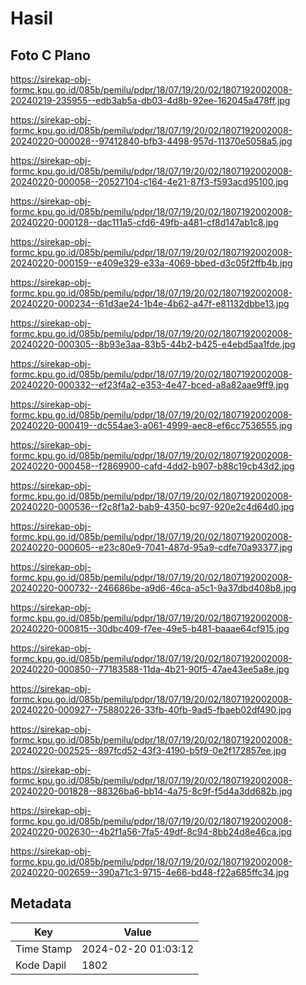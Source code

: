 # Hasil

## Foto C Plano

https://sirekap-obj-formc.kpu.go.id/085b/pemilu/pdpr/18/07/19/20/02/1807192002008-20240219-235955--edb3ab5a-db03-4d8b-92ee-162045a478ff.jpg

https://sirekap-obj-formc.kpu.go.id/085b/pemilu/pdpr/18/07/19/20/02/1807192002008-20240220-000028--97412840-bfb3-4498-957d-11370e5058a5.jpg

https://sirekap-obj-formc.kpu.go.id/085b/pemilu/pdpr/18/07/19/20/02/1807192002008-20240220-000058--20527104-c164-4e21-87f3-f593acd95100.jpg

https://sirekap-obj-formc.kpu.go.id/085b/pemilu/pdpr/18/07/19/20/02/1807192002008-20240220-000128--dac111a5-cfd6-49fb-a481-cf8d147ab1c8.jpg

https://sirekap-obj-formc.kpu.go.id/085b/pemilu/pdpr/18/07/19/20/02/1807192002008-20240220-000159--e409e329-e33a-4069-bbed-d3c05f2ffb4b.jpg

https://sirekap-obj-formc.kpu.go.id/085b/pemilu/pdpr/18/07/19/20/02/1807192002008-20240220-000234--61d3ae24-1b4e-4b62-a47f-e81132dbbe13.jpg

https://sirekap-obj-formc.kpu.go.id/085b/pemilu/pdpr/18/07/19/20/02/1807192002008-20240220-000305--8b93e3aa-83b5-44b2-b425-e4ebd5aa1fde.jpg

https://sirekap-obj-formc.kpu.go.id/085b/pemilu/pdpr/18/07/19/20/02/1807192002008-20240220-000332--ef23f4a2-e353-4e47-bced-a8a82aae9ff9.jpg

https://sirekap-obj-formc.kpu.go.id/085b/pemilu/pdpr/18/07/19/20/02/1807192002008-20240220-000419--dc554ae3-a061-4999-aec8-ef6cc7536555.jpg

https://sirekap-obj-formc.kpu.go.id/085b/pemilu/pdpr/18/07/19/20/02/1807192002008-20240220-000458--f2869900-cafd-4dd2-b907-b88c19cb43d2.jpg

https://sirekap-obj-formc.kpu.go.id/085b/pemilu/pdpr/18/07/19/20/02/1807192002008-20240220-000536--f2c8f1a2-bab9-4350-bc97-920e2c4d64d0.jpg

https://sirekap-obj-formc.kpu.go.id/085b/pemilu/pdpr/18/07/19/20/02/1807192002008-20240220-000605--e23c80e9-7041-487d-95a9-cdfe70a93377.jpg

https://sirekap-obj-formc.kpu.go.id/085b/pemilu/pdpr/18/07/19/20/02/1807192002008-20240220-000732--246686be-a9d6-46ca-a5c1-9a37dbd408b8.jpg

https://sirekap-obj-formc.kpu.go.id/085b/pemilu/pdpr/18/07/19/20/02/1807192002008-20240220-000815--30dbc409-f7ee-49e5-b481-baaae64cf915.jpg

https://sirekap-obj-formc.kpu.go.id/085b/pemilu/pdpr/18/07/19/20/02/1807192002008-20240220-000850--77183588-11da-4b21-90f5-47ae43ee5a8e.jpg

https://sirekap-obj-formc.kpu.go.id/085b/pemilu/pdpr/18/07/19/20/02/1807192002008-20240220-000927--75880226-33fb-40fb-9ad5-fbaeb02df490.jpg

https://sirekap-obj-formc.kpu.go.id/085b/pemilu/pdpr/18/07/19/20/02/1807192002008-20240220-002525--897fcd52-43f3-4190-b5f9-0e2f172857ee.jpg

https://sirekap-obj-formc.kpu.go.id/085b/pemilu/pdpr/18/07/19/20/02/1807192002008-20240220-001828--88326ba6-bb14-4a75-8c9f-f5d4a3dd682b.jpg

https://sirekap-obj-formc.kpu.go.id/085b/pemilu/pdpr/18/07/19/20/02/1807192002008-20240220-002630--4b2f1a56-7fa5-49df-8c94-8bb24d8e46ca.jpg

https://sirekap-obj-formc.kpu.go.id/085b/pemilu/pdpr/18/07/19/20/02/1807192002008-20240220-002659--390a71c3-9715-4e66-bd48-f22a685ffc34.jpg


## Metadata

| Key        | Value               |
| ---------- | ------------------- |
| Time Stamp | 2024-02-20 01:03:12 |
| Kode Dapil | 1802                |



